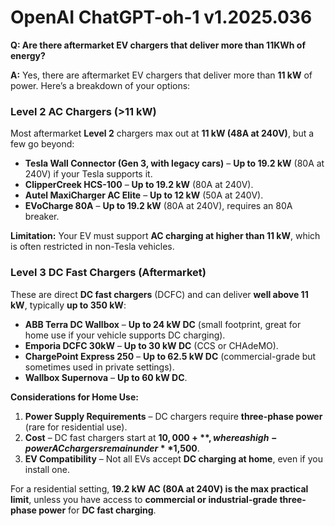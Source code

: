 # OpenAI ChatGPT-oh-1 v1.2025.036

**Q: Are there aftermarket EV chargers that deliver more than 11KWh of energy?** 

**A:** Yes, there are aftermarket EV chargers that deliver more than **11 kW** of power. Here’s a breakdown of your options:

### **Level 2 AC Chargers (>11 kW)**
Most aftermarket **Level 2** chargers max out at **11 kW (48A at 240V)**, but a few go beyond:
- **Tesla Wall Connector (Gen 3, with legacy cars)** – **Up to 19.2 kW** (80A at 240V) if your Tesla supports it.
- **ClipperCreek HCS-100** – **Up to 19.2 kW** (80A at 240V).
- **Autel MaxiCharger AC Elite** – **Up to 12 kW** (50A at 240V).
- **EVoCharge 80A** – **Up to 19.2 kW** (80A at 240V), requires an 80A breaker.
  
**Limitation:** Your EV must support **AC charging at higher than 11 kW**, which is often restricted in non-Tesla vehicles.

### **Level 3 DC Fast Chargers (Aftermarket)**
These are direct **DC fast chargers** (DCFC) and can deliver **well above 11 kW**, typically **up to 350 kW**:
- **ABB Terra DC Wallbox** – **Up to 24 kW DC** (small footprint, great for home use if your vehicle supports DC charging).
- **Emporia DCFC 30kW** – **Up to 30 kW DC** (CCS or CHAdeMO).
- **ChargePoint Express 250** – **Up to 62.5 kW DC** (commercial-grade but sometimes used in private settings).
- **Wallbox Supernova** – **Up to 60 kW DC**.

**Considerations for Home Use:**
1. **Power Supply Requirements** – DC chargers require **three-phase power** (rare for residential use).
2. **Cost** – DC fast chargers start at **$10,000+**, whereas high-power AC chargers remain under **$1,500**.
3. **EV Compatibility** – Not all EVs accept **DC charging at home**, even if you install one.

For a residential setting, **19.2 kW AC (80A at 240V) is the max practical limit**, unless you have access to **commercial or industrial-grade three-phase power** for **DC fast charging**.
